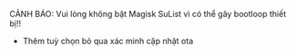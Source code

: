 CẢNH BÁO: Vui lòng không bật Magisk SuList vì có thể gây bootloop thiết bị!!

- Thêm tuỳ chọn bỏ qua xác minh cập nhật ota
